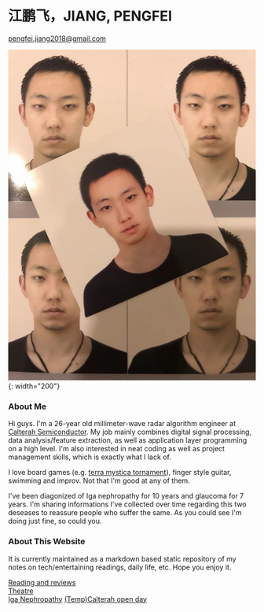 # 江鹏飞，JIANG, PENGFEI
pengfei.jiang2018@gmail.com

![me](./img/me.jpg){: width="200"}

### About Me
Hi guys. I'm a 26-year old millimeter-wave radar algorithm engineer at [Calterah Semiconductor](https://www.calterah.com). My job mainly combines digital signal processing, data analysis/feature extraction, as well as application layer programming on a high level. I'm also interested in neat coding as well as project management skills, which is exactly what I lack of.

I love board games (e.g. [terra mystica tornament](https://tmtour.org)), finger style guitar, swimming and improv. Not that I'm good at any of them.

I've been diagonized of Iga nephropathy for 10 years and glaucoma for 7 years. I'm sharing informations I've collected over time regarding this two deseases to reassure people who suffer the same. As you could see I'm doing just fine, so could you.

### About This Website
It is currently maintained as a markdown based static repository of my notes on tech/entertaining readings, daily life, etc. Hope you enjoy it.

[Reading and reviews](./reading/index.md)  
[Theatre](./theatre/index.md)  
[Iga Nephropathy](./igan/igan.md)
[(Temp)Calterah open day](./openday/index.md)
